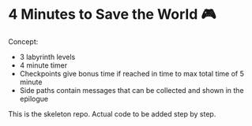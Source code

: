 # 4 Minutes to Save the World 🎮

Concept:
- 3 labyrinth levels
- 4 minute timer
- Checkpoints give bonus time if reached in time to max total time of 5 minute
- Side paths contain messages that can be collected and shown in the epilogue

This is the skeleton repo. Actual code to be added step by step.